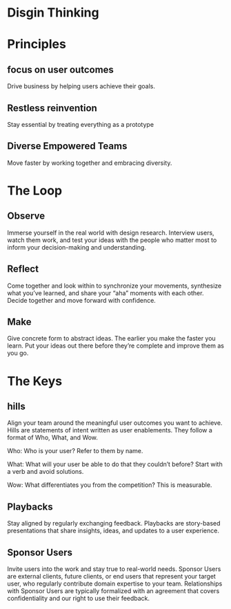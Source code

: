 # Disgin Thinking

# Principles
## focus on user outcomes
Drive business by helping users achieve their goals.

## Restless reinvention
Stay essential by treating everything as a prototype

## Diverse Empowered Teams
Move faster by working together and embracing diversity.

# The Loop

## Observe
Immerse yourself in the real world with design research. Interview users, watch them work, and test your ideas with the people who matter most to inform your decision-making and understanding.

## Reflect
Come together and look within to synchronize your movements, synthesize what you’ve learned, and share your “aha” moments with each other. Decide together and move forward with confidence.

## Make
Give concrete form to abstract ideas. The earlier you make the faster you learn. Put your ideas out there before they’re complete and improve them as you go.


# The Keys
## hills
Align your team around the meaningful user outcomes you want to achieve. Hills are statements of intent written as user enablements. They follow a format of Who, What, and Wow.

Who: Who is your user? Refer to them by name.

What: What will your user be able to do that they couldn’t before? Start with a verb and avoid solutions.

Wow: What differentiates you from the competition? This is measurable.

## Playbacks
Stay aligned by regularly exchanging feedback. Playbacks are story-based presentations that share insights, ideas, and updates to a user experience.

## Sponsor Users
Invite users into the work and stay true to real-world needs. Sponsor Users are external clients, future clients, or end users that represent your target user, who regularly contribute domain expertise to your team. Relationships with Sponsor Users are typically formalized with an agreement that covers confidentiality and our right to use their feedback.